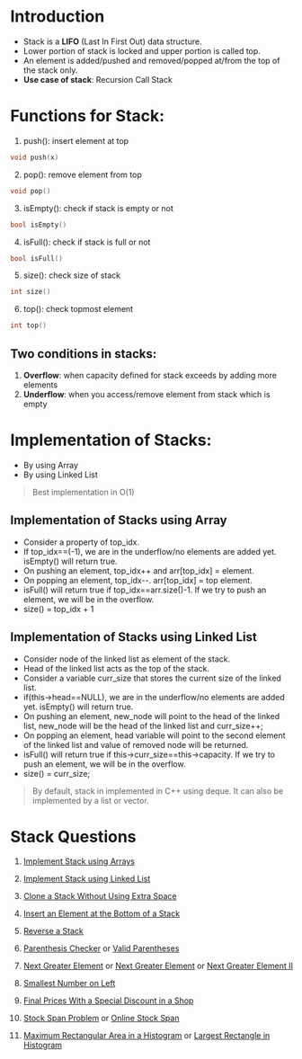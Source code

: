 # Introduction
- Stack is a **LIFO** (Last In First Out) data structure.
- Lower portion of stack is locked and upper portion is called top.
- An element is added/pushed and removed/popped at/from the top of the stack only.
- **Use case of stack**: Recursion Call Stack

# Functions for Stack:
1. push(): insert element at top

```cpp
void push(x)
```

2. pop(): remove element from top

```cpp
void pop()
```

3. isEmpty(): check if stack is empty or not

```cpp
bool isEmpty()
```

4. isFull(): check if stack is full or not

```cpp
bool isFull()
```

5. size(): check size of stack

```cpp
int size()
```

6. top(): check topmost element
   
```cpp
int top()
```

## Two conditions in stacks:
1. **Overflow**: when capacity defined for stack exceeds by adding more elements
2. **Underflow**: when you access/remove element from stack which is empty

# Implementation of Stacks:
- By using Array
- By using Linked List
> Best implementation in O(1)

## Implementation of Stacks using Array
- Consider a property of top_idx.
- If top_idx==(-1), we are in the underflow/no elements are added yet. isEmpty() will return true.
- On pushing an element, top_idx++ and arr[top_idx] = element.
- On popping an element, top_idx--. arr[top_idx] = top element.
- isFull() will return true if top_idx==arr.size()-1. If we try to push an element, we will be in the overflow.
- size() = top_idx + 1

## Implementation of Stacks using Linked List
- Consider node of the linked list as element of the stack.
- Head of the linked list acts as the top of the stack.
- Consider a variable curr_size that stores the current size of the linked list.
- if(this->head==NULL), we are in the underflow/no elements are added yet. isEmpty() will return true.
- On pushing an element, new_node will point to the head of the linked list, new_node will be the head of the linked list and curr_size++;
- On popping an element, head variable will point to the second element of the linked list and value of removed node will be returned.
- isFull() will return true if this->curr_size==this->capacity. If we try to push an element, we will be in the overflow.
- size() = curr_size;

> By default, stack in implemented in C++ using deque.
> It can also be implemented by a list or vector.

# Stack Questions

1. [Implement Stack using Arrays](https://www.geeksforgeeks.org/problems/implement-stack-using-array/1?page=1&category=Stack&difficulty=School,Basic&sortBy=submissions)

2. [Implement Stack using Linked List](https://www.geeksforgeeks.org/problems/implement-stack-using-linked-list/1?page=1&category=Stack&sortBy=submissions)

3. [Clone a Stack Without Using Extra Space](https://www.geeksforgeeks.org/problems/clone-a-stack-without-usinig-extra-space/1)

4. [Insert an Element at the Bottom of a Stack](https://www.geeksforgeeks.org/problems/insert-an-element-at-the-bottom-of-a-stack/1?page=2&category=Stack&difficulty=School,Basic,Easy&status=unsolved&sortBy=submissions)

5. [Reverse a Stack](https://www.geeksforgeeks.org/problems/reverse-a-stack/1?page=1&category=Stack&difficulty=School,Basic,Easy,Medium,Hard&status=unsolved&sortBy=submissions)

6. [Parenthesis Checker](https://www.geeksforgeeks.org/problems/parenthesis-checker2744/1?page=1&category=Stack&status=unsolved&sortBy=submissions) or [Valid Parentheses](https://leetcode.com/problems/valid-parentheses/)

7. [Next Greater Element](https://www.geeksforgeeks.org/problems/next-larger-element-1587115620/1?page=1&category=Stack&status=unsolved&sortBy=submissions) or [Next Greater Element](https://www.geeksforgeeks.org/problems/next-greater-element/1?page=3&category=Stack&sortBy=submissions) or [Next Greater Element II](https://leetcode.com/problems/next-greater-element-ii/)

8. [Smallest Number on Left](https://www.geeksforgeeks.org/problems/smallest-number-on-left3403/1?page=2&category=Stack&sortBy=submissions)

9. [Final Prices With a Special Discount in a Shop](https://leetcode.com/problems/final-prices-with-a-special-discount-in-a-shop/)

10. [Stock Span Problem](https://www.geeksforgeeks.org/problems/stock-span-problem-1587115621/1?page=1&category=Stack&status=unsolved&sortBy=submissions) or [Online Stock Span](https://leetcode.com/problems/online-stock-span/)

11. [Maximum Rectangular Area in a Histogram](https://www.geeksforgeeks.org/problems/maximum-rectangular-area-in-a-histogram-1587115620/1?page=1&category=Stack&status=unsolved&sortBy=submissions) or [Largest Rectangle in Histogram](https://leetcode.com/problems/largest-rectangle-in-histogram/)